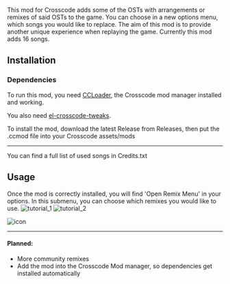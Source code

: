This mod for Crosscode adds some of the OSTs with arrangements or remixes of said OSTs to the game.
You can choose in a new options menu, which songs you would like to replace.
The aim of this mod is to provide another unique experience when replaying the game.
Currently this mod adds 16 songs.

## Installation 
### Dependencies
To run this mod, you need [CCLoader](https://github.com/CCDirectLink/CCLoader), the Crosscode mod manager installed and working.

You also need [el-crosscode-tweaks](https://github.com/elluminance/el-crosscode-tweaks).

To install the mod, download the latest Release from Releases, then put the .ccmod file into your Crosscode assets/mods

---
You can find a full list of used songs in Credits.txt

## Usage
Once the mod is correctly installed, you will find 'Open Remix Menu' in your options.
In this submenu, you can choose which remixes you would like to use.
![tutorial_1](https://github.com/user-attachments/assets/986fdb79-0e73-41d6-94f1-85451a2b25dd)
![tutorial_2](https://github.com/user-attachments/assets/03168e1d-6bec-4c87-b391-a8afd8452392)


![icon](https://github.com/user-attachments/assets/4d6d7a94-51a8-4c1a-b65f-e984114d31bc)

---
#### Planned:
- More community remixes
- Add the mod into the Crosscode Mod manager, so dependencies get installed automatically
